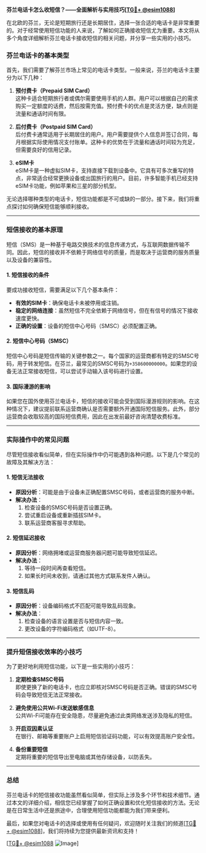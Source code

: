 **芬兰电话卡怎么收短信？——全面解析与实用技巧[[TG💪+ @esim1088](https://t.me/s/esim1088)]**

在北欧的芬兰，无论是短期旅行还是长期居住，选择一张合适的电话卡是非常重要的。对于经常使用短信功能的人来说，了解如何正确接收短信尤为重要。本文将从多个角度详细解析芬兰电话卡接收短信的相关问题，并分享一些实用的小技巧。

### 芬兰电话卡的基本类型

首先，我们需要了解芬兰市场上常见的电话卡类型。一般来说，芬兰的电话卡主要分为以下几种：

1. **预付费卡（Prepaid SIM Card）**  
   这种卡适合短期旅行者或偶尔需要使用手机的人群。用户可以根据自己的需求购买一定额度的话费，然后按需充值。预付费卡的优点是灵活方便，缺点则是流量和通话时间有限。

2. **后付费卡（Postpaid SIM Card）**  
   后付费卡通常适用于长期居住的用户。用户需要提供个人信息并签订合同，每月根据实际使用情况支付账单。这种卡的优势在于流量和通话时间较为充足，但需要良好的信用记录。

3. **eSIM卡**  
   eSIM卡是一种虚拟SIM卡，支持直接下载到设备中。它具有可多次重写的特点，非常适合经常更换设备或出国旅行的用户。目前，许多智能手机已经支持eSIM卡功能，例如苹果和三星的部分机型。

无论选择哪种类型的电话卡，短信功能都是不可或缺的一部分。接下来，我们将重点探讨如何确保短信能够顺利接收。

---

### 短信接收的基本原理

短信（SMS）是一种基于电路交换技术的信息传递方式，与互联网数据传输不同。因此，短信的接收并不依赖于网络信号的质量，而是取决于运营商的服务质量以及设备的兼容性。

#### 1. **短信接收的条件**
要成功接收短信，需要满足以下几个基本条件：
- **有效的SIM卡**：确保电话卡未被停用或注销。
- **稳定的网络连接**：虽然短信不完全依赖于网络信号，但在有信号的情况下接收速度更快。
- **正确的设置**：设备的短信中心号码（SMSC）必须配置正确。

#### 2. **短信中心号码（SMSC）**
短信中心号码是短信传输的关键参数之一。每个国家的运营商都有特定的SMSC号码，用于转发短信。在芬兰，最常见的SMSC号码为`+358600000000`。如果您的设备无法正常接收短信，可以尝试手动输入该号码进行设置。

#### 3. **国际漫游的影响**
如果您在国外使用芬兰电话卡，短信的接收可能会受到国际漫游规则的影响。在这种情况下，建议提前联系运营商确认是否需要额外开通国际短信服务。此外，部分运营商会收取较高的国际短信费用，因此在出发前最好咨询清楚收费标准。

---

### 实际操作中的常见问题

尽管短信接收看似简单，但在实际操作中仍可能遇到各种问题。以下是几个常见的故障及其解决方法：

#### 1. **短信无法接收**
   - **原因分析**：可能是由于设备未正确配置SMSC号码，或者运营商的服务中断。
   - **解决办法**：
     1. 检查设备的SMSC号码是否设置正确。
     2. 尝试重启设备或重新插拔SIM卡。
     3. 联系运营商客服寻求帮助。

#### 2. **短信延迟接收**
   - **原因分析**：网络拥堵或运营商服务器问题可能导致短信延迟。
   - **解决办法**：
     1. 等待一段时间再查看短信。
     2. 如果长时间未收到，请通过其他方式联系发件人确认。

#### 3. **短信乱码**
   - **原因分析**：设备编码格式不匹配可能导致乱码现象。
   - **解决办法**：
     1. 检查设备的语言设置是否与短信内容一致。
     2. 更改设备的字符编码格式（如UTF-8）。

---

### 提升短信接收效率的小技巧

为了更好地利用短信功能，以下是一些实用的小技巧：

1. **定期检查SMSC号码**  
   即使更换了新的电话卡，也应立即核对SMSC号码是否正确。错误的SMSC号码会导致短信无法正常接收。

2. **避免使用公共Wi-Fi发送敏感信息**  
   公共Wi-Fi可能存在安全隐患，尽量避免通过此类网络发送涉及隐私的短信。

3. **开启双因素认证**  
   在银行、邮箱等重要账户上启用短信验证码功能，可以有效提高账户安全性。

4. **备份重要短信**  
   定期将重要的短信导出至电脑或其他存储设备，以防丢失。

---

### 总结

芬兰电话卡的短信接收功能虽然看似简单，但实际上涉及多个环节和技术细节。通过本文的详细介绍，相信您已经掌握了如何正确设置和优化短信接收的方法。无论是在日常生活中还是旅途中，合理使用短信功能都能为我们带来便利。

最后，如果您对电话卡的选择或使用有任何疑问，欢迎随时关注我们的频道[[TG💪+ @esim1088](https://t.me/s/esim1088)]，我们将持续为您提供最新资讯和支持！

[[TG💪+ @esim1088](https://t.me/s/esim1088) ![Image](https://i.postimg.cc/4NQfJmqS/Snipaste-2025-05-13-00-14-12.png)]